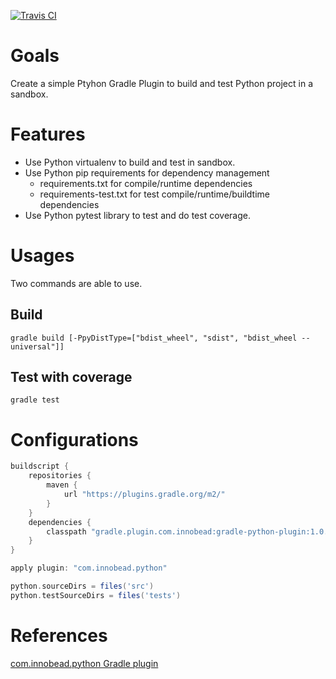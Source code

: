 [![Travis CI](https://travis-ci.org/innobead/pygradle.svg)](https://travis-ci.org/innobead/pygradle)

# Goals
Create a simple Ptyhon Gradle Plugin to build and test Python project in a sandbox. 

# Features
* Use Python virtualenv to build and test in sandbox.
* Use Python pip requirements for dependency management
  * requirements.txt for compile/runtime dependencies
  * requirements-test.txt for test compile/runtime/buildtime dependencies
* Use Python pytest library to test and do test coverage.

# Usages
Two commands are able to use.
## Build
`gradle build [-PpyDistType=["bdist_wheel", "sdist", "bdist_wheel --universal"]]`

## Test with coverage
`gradle test`

# Configurations
```groovy
buildscript {
    repositories {
        maven {
            url "https://plugins.gradle.org/m2/"
        }
    }
    dependencies {
        classpath "gradle.plugin.com.innobead:gradle-python-plugin:1.0.9"
    }
}

apply plugin: "com.innobead.python"

python.sourceDirs = files('src')
python.testSourceDirs = files('tests')
```

# References
[com.innobead.python Gradle plugin](https://plugins.gradle.org/plugin/com.innobead.python)
